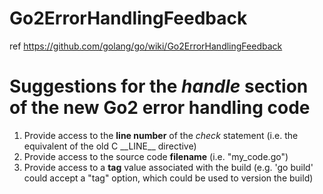# Go2ErrorHandlingFeedback

ref https://github.com/golang/go/wiki/Go2ErrorHandlingFeedback

# Suggestions for the *handle* section of the new Go2 error handling code

1. Provide access to the __line number__ of the *check* statement (i.e. the equivalent of the old C \_\_LINE\_\_ directive)
2. Provide access to the source code __filename__ (i.e. "my_code.go")
3. Provide access to a __tag__ value associated with the build (e.g. 'go build' could accept a "tag" option, which could be used to version the build)





